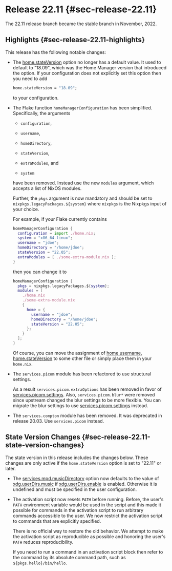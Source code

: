 # Release 22.11 {#sec-release-22.11}

The 22.11 release branch became the stable branch in November, 2022.

## Highlights {#sec-release-22.11-highlights}

This release has the following notable changes:

-   The [home.stateVersion](#opt-home.stateVersion) option no longer has a default
    value. It used to default to "18.09", which was the Home Manager
    version that introduced the option. If your configuration does not
    explicitly set this option then you need to add

    ``` nix
    home.stateVersion = "18.09";
    ```

    to your configuration.

-   The Flake function `homeManagerConfiguration` has been simplified.
    Specifically, the arguments

    -   `configuration`,

    -   `username`,

    -   `homeDirectory`,

    -   `stateVersion`,

    -   `extraModules`, and

    -   `system`

    have been removed. Instead use the new `modules` argument, which
    accepts a list of NixOS modules.

    Further, the `pkgs` argument is now mandatory and should be set to
    `nixpkgs.legacyPackages.${system}` where `nixpkgs` is the Nixpkgs
    input of your choice.

    For example, if your Flake currently contains

    ``` nix
    homeManagerConfiguration {
      configuration = import ./home.nix;
      system = "x86_64-linux";
      username = "jdoe";
      homeDirectory = "/home/jdoe";
      stateVersion = "22.05";
      extraModules = [ ./some-extra-module.nix ];
    }
    ```

    then you can change it to

    ``` nix
    homeManagerConfiguration {
      pkgs = nixpkgs.legacyPackages.${system};
      modules = [
        ./home.nix
        ./some-extra-module.nix
        {
          home = {
            username = "jdoe";
            homeDirectory = "/home/jdoe";
            stateVersion = "22.05";
          };
        }
      ];
    }
    ```

    Of course, you can move the assignment of [home.username](#opt-home.username),
    [home.stateVersion](#opt-home.stateVersion) to
    some other file or simply place them in your `home.nix`.

-   The `services.picom` module has been refactored to use structural
    settings.

    As a result `services.picom.extraOptions` has been removed in favor
    of [services.picom.settings](#opt-services.picom.settings). Also, `services.picom.blur*`
    were removed since upstream changed the blur settings to be more
    flexible. You can migrate the blur settings to use
    [services.picom.settings](#opt-services.picom.settings) instead.

-   The `services.compton` module has been removed. It was deprecated in
    release 20.03. Use `services.picom` instead.

## State Version Changes {#sec-release-22.11-state-version-changes}

The state version in this release includes the changes below. These
changes are only active if the `home.stateVersion` option is set to
\"22.11\" or later.

-   The [services.mpd.musicDirectory](#opt-services.mpd.musicDirectory) option now defaults to
    the value of [xdg.userDirs.music](#opt-xdg.userDirs.music) if
    [xdg.userDirs.enable](#opt-xdg.userDirs.enable) is enabled. Otherwise it is
    undefined and must be specified in the user configuration.

-   The activation script now resets `PATH` before running. Before, the
    user's `PATH` environment variable would be used in the script and
    this made it possible for commands in the activation script to run
    arbitrary commands accessible to the user. We now restrict the
    activation script to commands that are explicitly specified.

    There is no official way to restore the old behavior. We attempt to
    make the activation script as reproducible as possible and honoring
    the user's `PATH` reduces reproducibility.

    If you need to run a command in an activation script block then
    refer to the command by its absolute command path, such as
    `${pkgs.hello}/bin/hello`.
